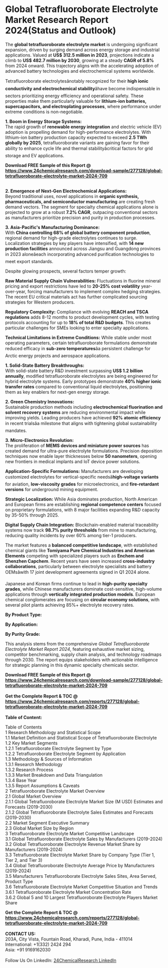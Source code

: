 <h1>Global Tetrafluoroborate Electrolyte Market Research Report 2024(Status and Outlook)</h1><p>The <strong>global tetrafluoroborate electrolyte market</strong> is undergoing significant expansion, driven by surging demand across energy storage and industrial applications. Valued at <strong>US$ 312.5 million in 2023</strong>, projections indicate a climb to <strong>US$ 482.7 million by 2030</strong>, growing at a steady <strong>CAGR of 5.8%</strong> from 2024 onward. This trajectory aligns with the accelerating adoption of advanced battery technologies and electrochemical systems worldwide.</p><p>Tetrafluoroborate electrolytesânotably recognized for their <strong>high ionic conductivity and electrochemical stability</strong>âhave become indispensable in sectors prioritizing energy efficiency and operational safety. These properties make them particularly valuable for <strong>lithium-ion batteries, supercapacitors, and electroplating processes</strong>, where performance under extreme conditions is non-negotiable.</p><p><strong>1. Boom in Energy Storage Systems:</strong><br>
The rapid growth of <strong>renewable energy integration</strong> and electric vehicle (EV) adoption is propelling demand for high-performance electrolytes. With lithium-ion battery production capacity expected to exceed <strong>2.5 TWh globally by 2025</strong>, tetrafluoroborate variants are gaining favor for their ability to enhance cycle life and thermal stabilityâcritical factors for grid storage and EV applications.</p><div><b>Download FREE Sample of this Report @ 
            <a href="https://www.24chemicalresearch.com/download-sample/277128/global-tetrafluoroborate-electrolyte-market-2024-709">
            https://www.24chemicalresearch.com/download-sample/277128/global-tetrafluoroborate-electrolyte-market-2024-709</a></b></div><br><p><strong>2. Emergence of Next-Gen Electrochemical Applications:</strong><br>
Beyond traditional uses, novel applications in <strong>organic synthesis, pharmaceuticals, and semiconductor manufacturing</strong> are creating fresh demand vectors. The segment for specialty chemical applications alone is projected to grow at a robust <strong>7.2% CAGR</strong>, outpacing conventional sectors as manufacturers prioritize precision and purity in production processes.</p><p><strong>3. Asia-Pacific's Manufacturing Dominance:</strong><br>
With <strong>China controlling 68% of global battery component production</strong>, regional demand for high-grade electrolytes continues to surge. Localization strategies by key players have intensified, with <strong>14 new production facilities</strong> announced across Jiangsu and Guangdong provinces in 2023 aloneâeach incorporating advanced purification technologies to meet export standards.</p><p>Despite glowing prospects, several factors temper growth:</p><p><strong>Raw Material Supply Chain Vulnerabilities:</strong> Fluctuations in fluorine mineral pricing and export restrictions have led to <strong>20-25% cost volatility</strong> year-over-year, forcing manufacturers to implement complex hedging strategies. The recent EU critical materials act has further complicated sourcing strategies for Western producers.</p><p><strong>Regulatory Complexity:</strong> Compliance with evolving <strong>REACH and TSCA regulations</strong> adds 8-12 months to product development cycles, with testing protocols accounting for up to <strong>18% of total R&amp;D budgets</strong>. This creates particular challenges for SMEs looking to enter specialty applications.</p><p><strong>Technical Limitations in Extreme Conditions:</strong> While stable under most operating parameters, certain tetrafluoroborate formulations demonstrate reduced efficacy in <strong>sub-zero temperatures</strong>âa persistent challenge for Arctic energy projects and aerospace applications.</p><p><strong>1. Solid-State Battery Breakthroughs:</strong><br>
With solid-state battery R&amp;D investment surpassing <strong>US$ 1.2 billion annually</strong>, modified tetrafluoroborate electrolytes are being engineered for hybrid electrolyte systems. Early prototypes demonstrate <strong>40% higher ionic transfer rates</strong> compared to conventional liquid electrolytes, positioning them as key enablers for next-gen energy storage.</p><p><strong>2. Green Chemistry Innovations:</strong><br>
Sustainable production methods including <strong>electrochemical fluorination and solvent recovery systems</strong> are reducing environmental impact while improving yields. Leading producers have achieved <strong>92% atomic efficiency</strong> in recent trialsâa milestone that aligns with tightening global sustainability mandates.</p><p><strong>3. Micro-Electronics Revolution:</strong><br>
The proliferation of <strong>MEMS devices and miniature power sources</strong> has created demand for ultra-pure electrolyte formulations. Precision deposition techniques now enable layer thicknesses below <strong>50 nanometers</strong>, opening new frontiers in medical implants and IoT device power solutions.</p><p><strong>Application-Specific Formulations:</strong> Manufacturers are developing customized electrolytes for vertical-specific needsâ<strong>high-voltage variants</strong> for aviation, <strong>low-viscosity grades</strong> for microelectronics, and <strong>fire-retardant versions</strong> for underground mining equipment.</p><p><strong>Strategic Localization:</strong> While Asia dominates production, North American and European firms are establishing <strong>regional competence centers</strong> focused on proprietary formulations, with 8 major facilities expanding R&amp;D capacity by 35-50% through 2025.</p><p><strong>Digital Supply Chain Integration:</strong> Blockchain-enabled material traceability systems now track <strong>98.7% purity thresholds</strong> from mine to manufacturing, reducing quality incidents by over 60% among tier-1 producers.</p><p>The market features a <strong>balanced competitive landscape</strong>, with established chemical giants like <strong>Tomiyama Pure Chemical Industries and American Elements</strong> competing with specialized players such as <strong>Enchem and Shenzhen Capchem</strong>. Recent years have seen increased <strong>cross-industry collaborations</strong>, particularly between electrolyte specialists and battery OEMsâwith 17 joint development agreements signed in Q1 2024 alone.</p><p>Japanese and Korean firms continue to lead in <strong>high-purity specialty grades</strong>, while Chinese manufacturers dominate cost-sensitive, high-volume applications through <strong>vertically integrated production models</strong>. European chemical conglomerates are focusing on <strong>circular economy solutions</strong>, with several pilot plants achieving 85%+ electrolyte recovery rates.</p><p><strong>By Product Type:</strong></p><p><strong>By Application:</strong></p><p><strong>By Purity Grade:</strong></p><p>This analysis stems from the comprehensive <em>Global Tetrafluoroborate Electrolyte Market Report 2024</em>, featuring exhaustive market sizing, competitor benchmarking, supply chain analysis, and technology roadmaps through 2030. The report equips stakeholders with actionable intelligence for strategic planning in this dynamic specialty chemicals sector.</p><div><b>Download FREE Sample of this Report @ 
            <a href="https://www.24chemicalresearch.com/download-sample/277128/global-tetrafluoroborate-electrolyte-market-2024-709">
            https://www.24chemicalresearch.com/download-sample/277128/global-tetrafluoroborate-electrolyte-market-2024-709</a></b></div><br><div><b>Get the Complete Report & TOC @ 
            <a href="https://www.24chemicalresearch.com/reports/277128/global-tetrafluoroborate-electrolyte-market-2024-709">
            https://www.24chemicalresearch.com/reports/277128/global-tetrafluoroborate-electrolyte-market-2024-709</a></b></div><br>
            <b>Table of Content:</b><p>Table of Contents<br />
1 Research Methodology and Statistical Scope<br />
1.1 Market Definition and Statistical Scope of Tetrafluoroborate Electrolyte<br />
1.2 Key Market Segments<br />
1.2.1 Tetrafluoroborate Electrolyte Segment by Type<br />
1.2.2 Tetrafluoroborate Electrolyte Segment by Application<br />
1.3 Methodology & Sources of Information<br />
1.3.1 Research Methodology<br />
1.3.2 Research Process<br />
1.3.3 Market Breakdown and Data Triangulation<br />
1.3.4 Base Year<br />
1.3.5 Report Assumptions & Caveats<br />
2 Tetrafluoroborate Electrolyte Market Overview<br />
2.1 Global Market Overview<br />
2.1.1 Global Tetrafluoroborate Electrolyte Market Size (M USD) Estimates and Forecasts (2019-2030)<br />
2.1.2 Global Tetrafluoroborate Electrolyte Sales Estimates and Forecasts (2019-2030)<br />
2.2 Market Segment Executive Summary<br />
2.3 Global Market Size by Region<br />
3 Tetrafluoroborate Electrolyte Market Competitive Landscape<br />
3.1 Global Tetrafluoroborate Electrolyte Sales by Manufacturers (2019-2024)<br />
3.2 Global Tetrafluoroborate Electrolyte Revenue Market Share by Manufacturers (2019-2024)<br />
3.3 Tetrafluoroborate Electrolyte Market Share by Company Type (Tier 1, Tier 2, and Tier 3)<br />
3.4 Global Tetrafluoroborate Electrolyte Average Price by Manufacturers (2019-2024)<br />
3.5 Manufacturers Tetrafluoroborate Electrolyte Sales Sites, Area Served, Product Type<br />
3.6 Tetrafluoroborate Electrolyte Market Competitive Situation and Trends<br />
3.6.1 Tetrafluoroborate Electrolyte Market Concentration Rate<br />
3.6.2 Global 5 and 10 Largest Tetrafluoroborate Electrolyte Players Market Share </p><div><b>Get the Complete Report & TOC @ 
            <a href="https://www.24chemicalresearch.com/reports/277128/global-tetrafluoroborate-electrolyte-market-2024-709">
            https://www.24chemicalresearch.com/reports/277128/global-tetrafluoroborate-electrolyte-market-2024-709</a></b></div><br><b>CONTACT US:</b><br>
            203A, City Vista, Fountain Road, Kharadi, Pune, India - 411014<br>
            International: +1(332) 2424 294<br>
            Asia: +91 9169162030 <br><br>
            Follow Us On LinkedIn: <a href="https://www.linkedin.com/company/24chemicalresearch/">24ChemicalResearch LinkedIn</a>